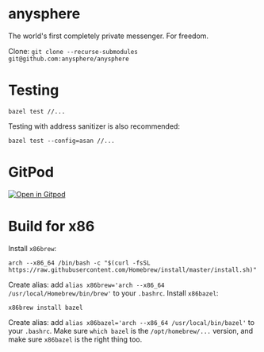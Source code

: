 # anysphere

The world's first completely private messenger. For freedom.

Clone: `git clone --recurse-submodules git@github.com:anysphere/anysphere`

# Testing

```
bazel test //...
```

Testing with address sanitizer is also recommended:

```
bazel test --config=asan //...
```

# GitPod

[![Open in Gitpod](https://gitpod.io/button/open-in-gitpod.svg)](https://gitpod.io/#https://github.com/anysphere/anysphere)

# Build for x86

Install `x86brew`:

```
arch --x86_64 /bin/bash -c "$(curl -fsSL https://raw.githubusercontent.com/Homebrew/install/master/install.sh)"
```

Create alias: add `alias x86brew='arch --x86_64 /usr/local/Homebrew/bin/brew'` to your `.bashrc`.
Install `x86bazel`:

```
x86brew install bazel
```

Create alias: add `alias x86bazel='arch --x86_64 /usr/local/bin/bazel'` to your `.bashrc`.
Make sure `which bazel` is the `/opt/homebrew/...` version, and make sure `x86bazel` is the right thing too.
